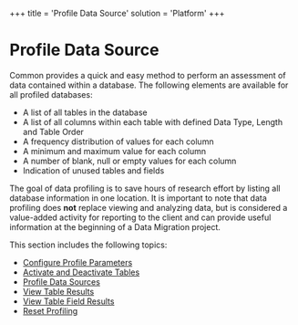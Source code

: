 +++
title = 'Profile Data Source'
solution = 'Platform'
+++

# Profile Data Source

Common provides a quick and easy method to perform an assessment of data
contained within a database. The following elements are available for
all profiled databases:

  - A list of all tables in the database
  - A list of all columns within each table with defined Data Type,
    Length and Table Order
  - A frequency distribution of values for each column
  - A minimum and maximum value for each column
  - A number of blank, null or empty values for each column
  - Indication of unused tables and fields

The goal of data profiling is to save hours of research effort by
listing all database information in one location. It is important to
note that data profiling does **<span class="underline">not</span>**
replace viewing and analyzing data, but is considered a value-added
activity for reporting to the client and can provide useful information
at the beginning of a Data Migration project.

This section includes the following topics:

  - [Configure Profile Parameters](Configure_Profile_Parameters.htm)
  - [Activate and Deactivate Tables](Activate_and_Deactivate_Tables.htm)
  - [Profile Data Sources](Profile_Data_Sources.htm)
  - [View Table
    Results](../../../Migration/Construct/Use_Cases/View_Table_Results.htm)
  - [View Table Field
    Results](../../../Migration/Construct/Use_Cases/View_Table_Field_Results.htm)
  - [Reset Profiling](Reset_Profiling.htm)

